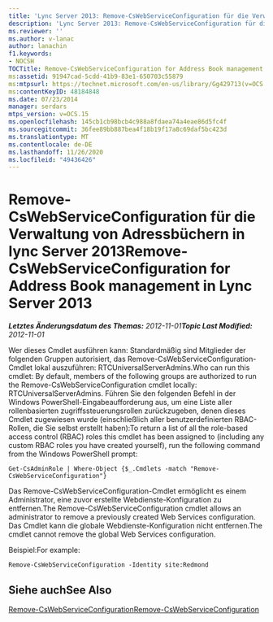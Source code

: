 ```yaml
---
title: 'Lync Server 2013: Remove-CsWebServiceConfiguration für die Verwaltung von Adressbüchern'
description: 'Lync Server 2013: Remove-CsWebServiceConfiguration für die Verwaltung von Adressbüchern.'
ms.reviewer: ''
ms.author: v-lanac
author: lanachin
f1.keywords:
- NOCSH
TOCTitle: Remove-CsWebServiceConfiguration for Address Book management
ms:assetid: 91947cad-5cdd-41b9-83e1-650703c55879
ms:mtpsurl: https://technet.microsoft.com/en-us/library/Gg429713(v=OCS.15)
ms:contentKeyID: 48184848
ms.date: 07/23/2014
manager: serdars
mtps_version: v=OCS.15
ms.openlocfilehash: 145cb1cb98bcb4c988a8fdaea74a4eae86d5fc4f
ms.sourcegitcommit: 36fee89bb887bea4f18b19f17a8c69daf5bc423d
ms.translationtype: MT
ms.contentlocale: de-DE
ms.lasthandoff: 11/26/2020
ms.locfileid: "49436426"
---
```

# <a name="remove-cswebserviceconfiguration-for-address-book-management-in-lync-server-2013"></a><span data-ttu-id="37ace-103">Remove-CsWebServiceConfiguration für die Verwaltung von Adressbüchern in lync Server 2013</span><span class="sxs-lookup"><span data-stu-id="37ace-103">Remove-CsWebServiceConfiguration for Address Book management in Lync Server 2013</span></span>

<div data-xmlns="http://www.w3.org/1999/xhtml">

<div class="topic" data-xmlns="http://www.w3.org/1999/xhtml" data-msxsl="urn:schemas-microsoft-com:xslt" data-cs="https://msdn.microsoft.com/">

<div data-asp="https://msdn2.microsoft.com/asp">



</div>

<div id="mainSection">

<div id="mainBody"><span data-ttu-id="37ace-104">

<span> </span></span><span class="sxs-lookup"><span data-stu-id="37ace-104">

<span> </span></span></span>

<span data-ttu-id="37ace-105">_**Letztes Änderungsdatum des Themas:** 2012-11-01_</span><span class="sxs-lookup"><span data-stu-id="37ace-105">_**Topic Last Modified:** 2012-11-01_</span></span>

<span data-ttu-id="37ace-106">Wer dieses Cmdlet ausführen kann: Standardmäßig sind Mitglieder der folgenden Gruppen autorisiert, das Remove-CsWebServiceConfiguration-Cmdlet lokal auszuführen: RTCUniversalServerAdmins.</span><span class="sxs-lookup"><span data-stu-id="37ace-106">Who can run this cmdlet: By default, members of the following groups are authorized to run the Remove-CsWebServiceConfiguration cmdlet locally: RTCUniversalServerAdmins.</span></span> <span data-ttu-id="37ace-107">Führen Sie den folgenden Befehl in der Windows PowerShell-Eingabeaufforderung aus, um eine Liste aller rollenbasierten zugriffssteuerungsrollen zurückzugeben, denen dieses Cmdlet zugewiesen wurde (einschließlich aller benutzerdefinierten RBAC-Rollen, die Sie selbst erstellt haben):</span><span class="sxs-lookup"><span data-stu-id="37ace-107">To return a list of all the role-based access control (RBAC) roles this cmdlet has been assigned to (including any custom RBAC roles you have created yourself), run the following command from the Windows PowerShell prompt:</span></span>

    Get-CsAdminRole | Where-Object {$_.Cmdlets -match "Remove-CsWebServiceConfiguration"}

<span data-ttu-id="37ace-108">Das Remove-CsWebServiceConfiguration-Cmdlet ermöglicht es einem Administrator, eine zuvor erstellte Webdienste-Konfiguration zu entfernen.</span><span class="sxs-lookup"><span data-stu-id="37ace-108">The Remove-CsWebServiceConfiguration cmdlet allows an administrator to remove a previously created Web Services configuration.</span></span> <span data-ttu-id="37ace-109">Das Cmdlet kann die globale Webdienste-Konfiguration nicht entfernen.</span><span class="sxs-lookup"><span data-stu-id="37ace-109">The cmdlet cannot remove the global Web Services configuration.</span></span>

<span data-ttu-id="37ace-110">Beispiel:</span><span class="sxs-lookup"><span data-stu-id="37ace-110">For example:</span></span>

    Remove-CsWebServiceConfiguration -Identity site:Redmond

<div>

## <a name="see-also"></a><span data-ttu-id="37ace-111">Siehe auch</span><span class="sxs-lookup"><span data-stu-id="37ace-111">See Also</span></span>


[<span data-ttu-id="37ace-112">Remove-CsWebServiceConfiguration</span><span class="sxs-lookup"><span data-stu-id="37ace-112">Remove-CsWebServiceConfiguration</span></span>](https://docs.microsoft.com/powershell/module/skype/Remove-CsWebServiceConfiguration)  
  

<span data-ttu-id="37ace-113"></div>

</div>

<span> </span>

</div>

</div>

</span><span class="sxs-lookup"><span data-stu-id="37ace-113"></div>

</div>

<span> </span>

</div>

</div>

</span></span></div>

